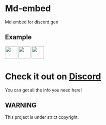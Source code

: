 


# Md-embed
Md embed for discord gen

## Example

<a href="https://discord.gg/BrnAvMps"><img src="https://md-embed-site.dragonhunter1.repl.co/api/v2?tg=MD-STATS&hash=3830" height="40"></a>
<a href="https://discord.gg/BrnAvMps"><img src="https://md-embed-site.dragonhunter1.repl.co/api/v1?tg=MD-STATS&hash=3830" height="40"></a>
<a href="https://discord.gg/BrnAvMps"><img src="https://md-embed-site.dragonhunter1.repl.co/api/frozen?tg=MD-STATS&hash=3830" height="40"></a>

# Check it out on [Discord](https://discord.gg/BrnAvMps)
You can get all the info you need here!









## WARNING
This project is under strict copyright.
